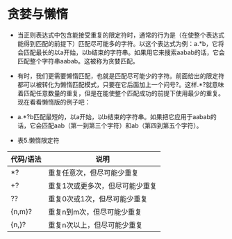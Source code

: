 # 贪婪与懒惰

*  当正则表达式中包含能接受重复的限定符时，通常的行为是（在使整个表达式能得到匹配的前提下）匹配尽可能多的字符。以这个表达式为例：a.*b，它将会匹配最长的以a开始，以b结束的字符串。如果用它来搜索aabab的话，它会匹配整个字符串aabab。这被称为贪婪匹配。
* 有时，我们更需要懒惰匹配，也就是匹配尽可能少的字符。前面给出的限定符都可以被转化为懒惰匹配模式，只要在它后面加上一个问号?。这样.*?就意味着匹配任意数量的重复，但是在能使整个匹配成功的前提下使用最少的重复。现在看看懒惰版的例子吧：
* a.*?b匹配最短的，以a开始，以b结束的字符串。如果把它应用于aabab的话，它会匹配aab（第一到第三个字符）和ab（第四到第五个字符）。

* 表5.懒惰限定符

| 代码/语法 | 说明 |
| --- | --- |
| *? | 重复任意次，但尽可能少重复
| +? | 重复1次或更多次，但尽可能少重复
| ?? | 重复0次或1次，但尽可能少重复
| {n,m}? | 重复n到m次，但尽可能少重复
| {n,}? | 重复n次以上，但尽可能少重复